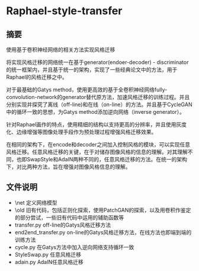 # Raphael-style-transfer

## 摘要

使用基于卷积神经网络的相关方法实现风格迁移

将实现风格迁移的网络统一在基于generator(endoer-decoder) - discriminator的统一框架内，并且基于统一的架构，实现了一些经典论文中的方法，用于Raphael的风格迁移之中。

对于最基础的Gatys method，使用更高效的基于全卷积神经网络fully-convolution-network的generator替代原方法，加速风格迁移的训练过程。并且分别实现并探究了离线（off-line)和在线（on-line）的方法。并且基于CycleGAN中的循环一致的思想，为Gatys method添加逆向网络（inverse generator）。

针对Raphael画作的特点，使用精细的结构以支持更高的分辨率，并且使用灰度化、边缘增强等图像处理手段作为预处理过程增强风格迁移效果。

在相同的架构下，在encode和decoder之间加入控制风格的模块，可以实现任意风格迁移。任意风格迁移的关键，在于对储存图像风格的信息的理解。对其理解不同，也即SwapStyle和AdaIN两种不同的，任意风格迁移的方法。在统一的架构下，对比两种方法，旨在增强对图像风格信息的理解。


## 文件说明

* \net 定义网络模型
* \old 旧有代码，包括正则化探索，使用PatchGAN的探索，以及用卷积作鉴定的部分尝试，一些旧有代码中运用的辅助函数等
* transfer.py off-line的Gatys风格迁移方法
* end2end_transfer.py on-line的Gatys风格迁移方法，在线方法也即端到端的训练方法
* cycle.py 在Gatys方法中加入逆向网络支持循环一致
* StyleSwap.py 任意风格迁移
* adain.py AdaIN任意风格迁移


